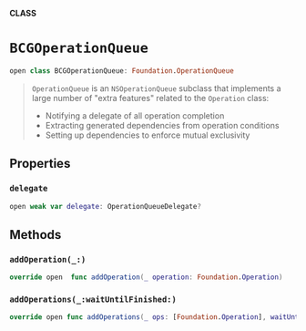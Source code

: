 **CLASS**

# `BCGOperationQueue`

```swift
open class BCGOperationQueue: Foundation.OperationQueue
```

> `OperationQueue` is an `NSOperationQueue` subclass that implements a large
> number of "extra features" related to the `Operation` class:
>
> - Notifying a delegate of all operation completion
> - Extracting generated dependencies from operation conditions
> - Setting up dependencies to enforce mutual exclusivity

## Properties
### `delegate`

```swift
open weak var delegate: OperationQueueDelegate?
```

## Methods
### `addOperation(_:)`

```swift
override open  func addOperation(_ operation: Foundation.Operation)
```

### `addOperations(_:waitUntilFinished:)`

```swift
override open func addOperations(_ ops: [Foundation.Operation], waitUntilFinished wait: Bool)
```
